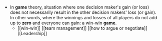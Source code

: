 - In **game** theory, situation where one decision maker's gain (or loss) does not necessarily result in the other decision makers' loss (or gain). In other words, where the winnings and losses of all players do not add up to **zero** and everyone can gain: a win-win **game**.
    - [[win-win]] [[team management]] [[how to argue or negotiate]]  [[Leadership]] 
